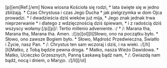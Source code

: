 [p][em]Ref.[/em] Nowa wiosna Kościoła się rodzi, * lata święte się w jedno zbliżają. * Czas Chrystusa i czas Jego Ducha * jak pielgrzymka w dom Ojca prowadzi. * I dwadzieścia dziś wieków już mija, * Jego znak jednak trwa nieprzerwanie * i dlatego z wdzięcznością dziś śpiewam, * i z radością dziś wszyscy wołamy:[/p][p]/: Tertio millenio adveniente. :/ * /: Marana tha, Marana tha, Marana tha. Amen. :/[/p][ol][li]Słowo, ono na początku było. * Słowo, ono zawsze Bogiem było. * Słowo, Mądrość Przedwieczna, Światło i Życie, nasz Pan. * /: Chrystus ten sam wczoraj i dziś, i na wieki. :/[/li][li]Matko, z Tobą będzie pewna droga. * Matko, nasza Wieżo Dawidowa. * Matko, Ucieczko Grzesznych, Panną Łaskawą bądź nam, * /: Gwiazdą nam bądź, nocą i dniem, o Maryjo. :/[/li][/ol]